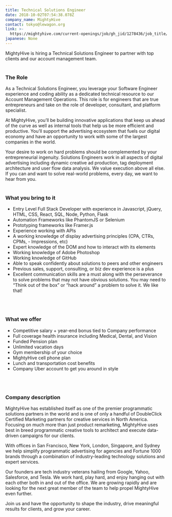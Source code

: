 ```yaml
---
title: Technical Solutions Engineer
date: 2018-10-02T07:54:38.078Z
company_name: MightyHive
contact: tokyo@lewagon.org
link: >-
  https://mightyhive.com/current-openings/job/gh_jid/1278436/job_title/Technical%20Solutions%20Engineer/
japanese: None
---
```

MightyHive is hiring a Technical Solutions Engineer to partner with top clients and our account management team.
<br>
<br>

### The Role

As a Technical Solutions Engineer, you leverage your Software Engineer experience and coding ability as a dedicated technical resource to our Account Management Operations. This role is for engineers that are true entrepreneurs and take on the role of developer, consultant, and platform specialist.

At MightyHive, you’ll be building innovative applications that keep us ahead of the curve as well as internal tools that help us be more efficient and productive. You’ll support the advertising ecosystem that fuels our digital economy and have an opportunity to work with some of the largest companies in the world.

Your desire to work on hard problems should be complemented by your entrepreneurial ingenuity. Solutions Engineers work in all aspects of digital advertising including dynamic creative ad production, tag deployment architecture and user flow data analysis. We value execution above all else. If you can and want to solve real-world problems, every day, we want to hear from you.
<br>
<br>

### What you bring to it

- Entry Level Full Stack Developer with experience in Javascript, jQuery, HTML, CSS, React, SQL, Node, Python, Flask
- Automation Frameworks like PhantomJS or Selenium
- Prototyping frameworks like Framer.js
- Experience working with APIs
- A working knowledge of display advertising principles (CPA, CTRs, CPMs, - Impressions, etc)
- Expert knowledge of the DOM and how to interact with its elements
- Working knowledge of Adobe Photoshop
- Working knowledge of GitHub
- Able to speak confidently about solutions to peers and other engineers
- Previous sales, support, consulting, or biz dev experience is a plus
- Excellent communication skills are a must along with the perseverance to solve problems that may not have obvious solutions. You may need to “Think out of the box” or “hack around” a problem to solve it. We like that! 
<br>
<br>

### What we offer

- Competitive salary + year-end bonus tied to Company performance
- Full coverage health insurance including Medical, Dental, and Vision
- Funded Pension plan
- Unlimited vacation days
- Gym membership of your choice
- MightyHive cell phone plan
- Lunch and transportation cost benefits
- Company Uber account to get you around in style
<br>
<br>

### Company description

MightyHive has established itself as one of the premier programmatic solutions partners in the world and is one of only a handful of DoubleClick Certified Marketing partners for creative services in North America. Focusing on much more than just product remarketing, MightyHive uses best in breed programmatic creative tools to architect and execute data-driven campaigns for our clients.

With offices in San Francisco, New York, London, Singapore, and Sydney we help simplify programmatic advertising for agencies and Fortune 1000 brands through a combination of industry-leading technology solutions and expert services.

Our founders are tech industry veterans hailing from Google, Yahoo, Salesforce, and Tesla. We work hard, play hard, and enjoy hanging out with each other both in and out of the office. We are growing rapidly and are looking for the next great member of the team to help propel MightyHive even further.

Join us and have the opportunity to shape the industry, drive meaningful results for clients, and grow your career.
